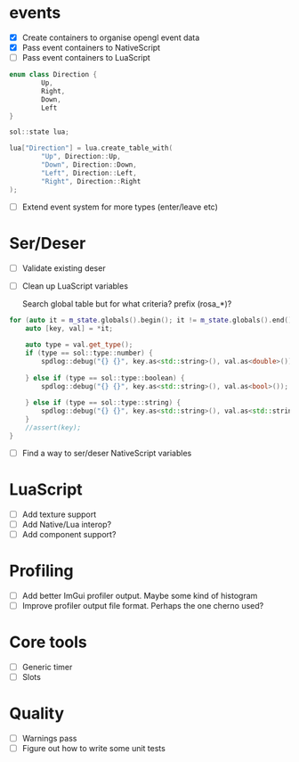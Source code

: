 # events

- [x] Create containers to organise opengl event data
- [x] Pass event containers to NativeScript
- [ ] Pass event containers to LuaScript

```cpp
enum class Direction {
		Up,
		Right,
		Down,
		Left
}

sol::state lua;

lua["Direction"] = lua.create_table_with( 
		"Up", Direction::Up, 
		"Down", Direction::Down, 
		"Left", Direction::Left, 
		"Right", Direction::Right 
);
```

- [ ] Extend event system for more types (enter/leave etc)

# Ser/Deser

- [ ] Validate existing deser
- [ ] Clean up LuaScript variables

	Search global table but for what criteria? prefix (rosa_*)?

```cpp
for (auto it = m_state.globals().begin(); it != m_state.globals().end(); ++it) {
	auto [key, val] = *it;
	
	auto type = val.get_type();
	if (type == sol::type::number) {
		spdlog::debug("{} {}", key.as<std::string>(), val.as<double>());
	
	} else if (type == sol::type::boolean) {
		spdlog::debug("{} {}", key.as<std::string>(), val.as<bool>());
	
	} else if (type == sol::type::string) {
		spdlog::debug("{} {}", key.as<std::string>(), val.as<std::string>());
	}
	//assert(key);
}
```

- [ ] Find a way to ser/deser NativeScript variables

# LuaScript

- [ ] Add texture support
- [ ] Add Native/Lua interop?
- [ ] Add component support?

# Profiling

- [ ] Add better ImGui profiler output. Maybe some kind of histogram
- [ ] Improve profiler output file format. Perhaps the one cherno used?

# Core tools

- [ ] Generic timer
- [ ] Slots

# Quality

- [ ] Warnings pass
- [ ] Figure out how to write some unit tests